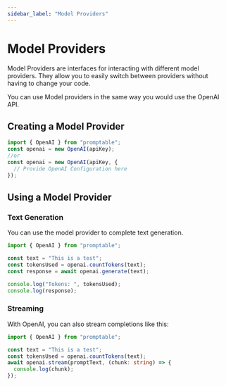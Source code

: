 ```yaml
---
sidebar_label: "Model Providers"
---
```


# Model Providers

Model Providers are interfaces for interacting with different model providers. They allow you to easily switch between providers without having to change your code.

You can use Model providers in the same way you would use the OpenAI API.

## Creating a Model Provider

```ts title ="examples/model-providers.ts"
import { OpenAI } from "promptable";
const openai = new OpenAI(apiKey);
//or
const openai = new OpenAI(apiKey, {
  // Provide OpenAI Configuration here
});
```

## Using a Model Provider

### Text Generation

You can use the model provider to complete text generation.

```ts title ="examples/model-providers.ts"
import { OpenAI } from "promptable";

const text = "This is a test";
const tokensUsed = openai.countTokens(text);
const response = await openai.generate(text);

console.log("Tokens: ", tokensUsed);
console.log(response);
```

### Streaming

With OpenAI, you can also stream completions like this:

```ts
import { OpenAI } from "promptable";

const text = "This is a test";
const tokensUsed = openai.countTokens(text);
await openai.stream(promptText, (chunk: string) => {
  console.log(chunk);
});
```
